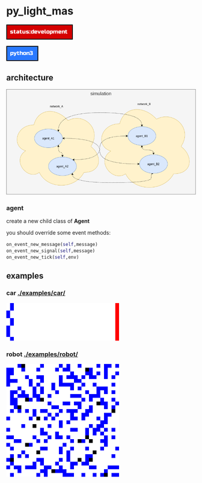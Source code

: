 # py_light_mas 

![tag:status:status:development](https://raw.githubusercontent.com/PouceHeure/markdown_tags/v1.10/tags/status/status_development/status_development_red.png)

![tag:language:python3](https://raw.githubusercontent.com/PouceHeure/markdown_tags/v1.10/tags/language/python3/python3_blue.png)


## architecture 

![relation](.doc/py_light_mas-relation.png)


### agent 

create a new child class of **Agent**

you should override some event methods: 
```python 
on_event_new_message(self,message)
on_event_new_signal(self,message)
on_event_new_tick(self,env)
```


## examples 

### car [./examples/car/](./examples/car/) 

![example-car](.doc/car.gif)

### robot [./examples/robot/](./examples/robot/) 

![example-car](.doc/robot.gif)